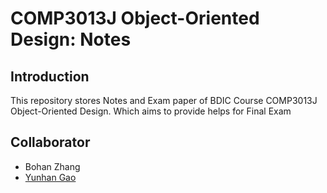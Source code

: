 # COMP3013J Object-Oriented Design: Notes
## Introduction
This repository stores Notes and Exam paper of BDIC Course COMP3013J Object-Oriented Design. Which aims to provide helps for Final Exam
## Collaborator
* Bohan Zhang
* [Yunhan Gao](https://github.com/YunhanGa0)
